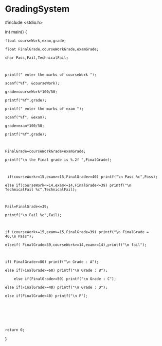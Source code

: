 # GradingSystem


#include <stdio.h>



int main() {

    

	float courseWork,exam,grade;

	float FinalGrade,courseWorkGrade,examGrade;

	char Pass,Fail,TechnicalFail;

	

	printf(" enter the marks of courseWork ");

	scanf("%f", &courseWork);

	grade=courseWork*100/50;

	printf("%f",grade);

	printf(" enter the marks of exam ");

	scanf("%f", &exam);

	grade=exam*100/50;

	printf("%f",grade);



	FinalGrade=courseWorkGrade+examGrade;

	printf("\n the Final grade is %.2f ",FinalGrade); 

	

	 if(courseWork>=15,exam>=15,FinalGrade>=40) printf("\n Pass %c",Pass);

	else if(courseWork<=14,exam<=14,FinalGrade<=39) printf("\n TechnicalFail %c",TechnicalFail);

	

	Fail=FinalGrade<=39;

	printf("\n Fail %c",Fail);

		

	if (courseWork>=15,exam>=15,FinalGrade=39) printf("\n FinalGrade = 40,\n Pass");

	elseif( FinalGrade=39,courseWork>=14,exam>=14),printf("\n fail");

	

	if(	FinalGrade>=80) printf("\n Grade : A");

	else if(FinalGrade>=60) printf("\n Grade : B");

		else if(FinalGrade>=50) printf("\n Grade : C");

	else if(FinalGrade>=40) printf("\n Grade : D");

	else if(FinalGrade<40) printf("\n F");

	





    return 0;

}



